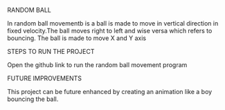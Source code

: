 RANDOM BALL

In random ball movementb is a ball is made to move in vertical direction in fixed velocity.The ball moves right to left and wise versa which refers to bouncing. The ball is made to move X and Y axis

STEPS TO RUN THE PROJECT

Open the github link to run the random ball movement program

FUTURE IMPROVEMENTS

This project can be future enhanced by creating an animation like a boy bouncing the ball.
